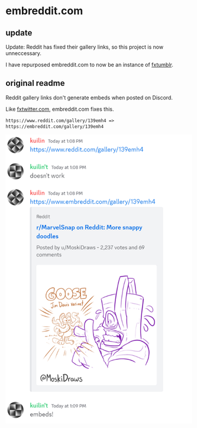 # embreddit.com

## update

Update: Reddit has fixed their gallery links, so this project is now unneccessary.

I have repurposed embreddit.com to now be an instance of [fxtumblr](https://github.com/knuxify/fxtumblr).

## original readme

Reddit gallery links don't generate embeds when posted on Discord.

Like [fxtwitter.com](https://github.com/FixTweet/FixTweet), embreddit.com fixes this.

    https://www.reddit.com/gallery/139emh4 => https://embreddit.com/gallery/139emh4

![screenshot of it working](https://github.com/likuilin/embreddit/blob/main/screenshot.png)
